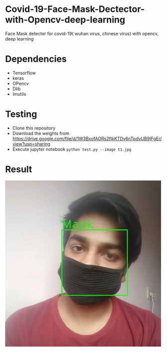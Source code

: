 # Covid-19-Face-Mask-Dectector-with-Opencv-deep-learning
Face Mask detector for covid-19( wuhan virus, chinese virus) with opencv, deep learning

# Dependencies

- Tensorflow
- keras
- OPencv
- Dlib
- Imutils

# Testing
- Clone this repository
- Download the weights from https://drive.google.com/file/d/1W3BxofAORs2fIkKTDv6nTpdvUB9IFgEr/view?usp=sharing 
- Execute jupyter notebook ```python test.py --image t1.jpg``` 

# Result

![alt text](Mayank.png)
